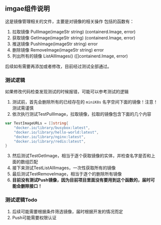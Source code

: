 ## imgae组件说明

这是镜像管理相关的文件，主要是对镜像的相关操作
包括的函数有：
1. 拉取镜像 PullImage(imageStr string) (containerd.Image, error)
2. 获取镜像 GetImage(imageStr string) (containerd.Image, error)
3. 推送镜像 PushImage(imageStr string) error
4. 删除镜像 RemoveImage(imageStr string) error
5. 列出所有的镜像 ListAllImages() ([]containerd.Image, error)

后续如有需要再添加或者修改，目前经过测试全部通过。

### 测试逻辑
如果修改代码检查发现测试的时候报错，可能可以参考测试的逻辑
1. 测试前，首先会删除所有的已经存在的 `miniK8s` 名字空间下面的镜像！注意！测试需谨慎
2. 依次执行测试TestPullImage，拉取镜像，拉取的镜像包含下面的几个内容

```go
var TestImageURLs = []string{
	"docker.io/library/busybox:latest",
	"docker.io/library/hello-world:latest",
	"docker.io/library/nginx:latest",
	"docker.io/library/redis:latest",
}
```

3. 然后测试TestGetImage，相当于逐个获取镜像的实体，并检查名字是否和上面的数组匹配
4. 接下来测试TestListAllImages，一次性获取所有的镜像
5. 最后测试TestRemoveImage，相当于逐个的删除所有镜像
6. **目前没有测试Push镜像，因为目前项目里面没有要用到这个函数的，届时可能会删除接口！**

### 测试逻辑Todo
1. 后续可能需要根据条件筛选镜像，届时根据开发的情况而定
2. Push可能需要权限认证